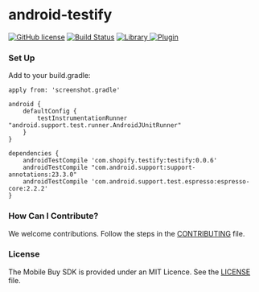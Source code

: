 # android-testify

[![GitHub license](https://img.shields.io/badge/license-MIT-lightgrey.svg)](https://github.com/Shopify/android-testify/blob/master/LICENSE)
[![Build Status](https://circleci.com/gh/Shopify/android-testify/tree/master.svg?style=shield&circle-token=a2199afd9a696583d3c35b18d80eba7a0422560b)](https://circleci.com/gh/Shopify/android-testify/tree/master)
[ ![Library](https://api.bintray.com/packages/shopify/shopify-android/testify/images/download.svg) ](https://bintray.com/shopify/shopify-android/testify/_latestVersion)
[ ![Plugin](https://api.bintray.com/packages/shopify/shopify-android/testify-plugin/images/download.svg)](https://bintray.com/shopify/shopify-android/testify-plugin/_latestVersion)

### Set Up


Add to your build.gradle:

```
apply from: 'screenshot.gradle'

android {
    defaultConfig {
        testInstrumentationRunner "android.support.test.runner.AndroidJUnitRunner"
    }
}

dependencies {
    androidTestCompile 'com.shopify.testify:testify:0.0.6'
    androidTestCompile "com.android.support:support-annotations:23.3.0"
    androidTestCompile 'com.android.support.test.espresso:espresso-core:2.2.2'
}
```

### How Can I Contribute?

We welcome contributions. Follow the steps in the [CONTRIBUTING](CONTRIBUTING.md) file.

### License 

The Mobile Buy SDK is provided under an MIT Licence. See the [LICENSE](LICENSE) file.
